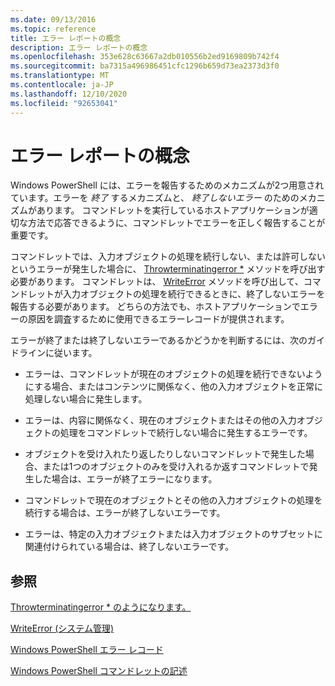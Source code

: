 ```yaml
---
ms.date: 09/13/2016
ms.topic: reference
title: エラー レポートの概念
description: エラー レポートの概念
ms.openlocfilehash: 353e628c63667a2db010556b2ed9169809b742f4
ms.sourcegitcommit: ba7315a496986451cfc1296b659d73ea2373d3f0
ms.translationtype: MT
ms.contentlocale: ja-JP
ms.lasthandoff: 12/10/2020
ms.locfileid: "92653041"
---
```

# <a name="error-reporting-concepts"></a>エラー レポートの概念

Windows PowerShell には、エラーを報告するためのメカニズムが2つ用意されています。エラーを *終了* するメカニズムと、 *終了しないエラー* のためのメカニズムがあります。 コマンドレットを実行しているホストアプリケーションが適切な方法で応答できるように、コマンドレットでエラーを正しく報告することが重要です。

コマンドレットでは、入力オブジェクトの処理を続行しない、または許可しないというエラーが発生した場合に、 [Throwterminatingerror *](/dotnet/api/System.Management.Automation.Cmdlet.ThrowTerminatingError) メソッドを呼び出す必要があります。 コマンドレットは、 [WriteError](/dotnet/api/System.Management.Automation.Cmdlet.WriteError) メソッドを呼び出して、コマンドレットが入力オブジェクトの処理を続行できるときに、終了しないエラーを報告する必要があります。 どちらの方法でも、ホストアプリケーションでエラーの原因を調査するために使用できるエラーレコードが提供されます。

エラーが終了または終了しないエラーであるかどうかを判断するには、次のガイドラインに従います。

- エラーは、コマンドレットが現在のオブジェクトの処理を続行できないようにする場合、またはコンテンツに関係なく、他の入力オブジェクトを正常に処理しない場合に発生します。

- エラーは、内容に関係なく、現在のオブジェクトまたはその他の入力オブジェクトの処理をコマンドレットで続行しない場合に発生するエラーです。

- オブジェクトを受け入れたり返したりしないコマンドレットで発生した場合、または1つのオブジェクトのみを受け入れるか返すコマンドレットで発生した場合は、エラーが終了エラーになります。

- コマンドレットで現在のオブジェクトとその他の入力オブジェクトの処理を続行する場合は、エラーが終了しないエラーです。

- エラーは、特定の入力オブジェクトまたは入力オブジェクトのサブセットに関連付けられている場合は、終了しないエラーです。

## <a name="see-also"></a>参照

[Throwterminatingerror * のようになります。](/dotnet/api/System.Management.Automation.Cmdlet.ThrowTerminatingError)

[WriteError (システム管理)](/dotnet/api/System.Management.Automation.Cmdlet.WriteError)

[Windows PowerShell エラー レコード](./windows-powershell-error-records.md)

[Windows PowerShell コマンドレットの記述](./writing-a-windows-powershell-cmdlet.md)
